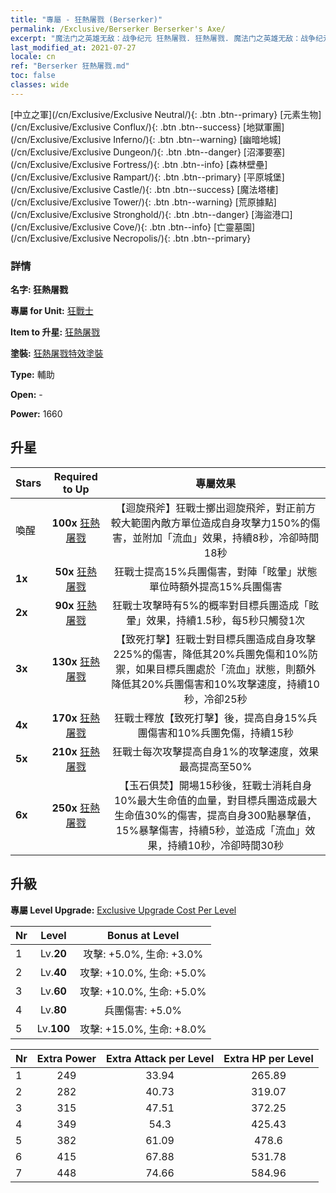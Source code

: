 ```yaml
---
title: "專屬 - 狂熱屠戮 (Berserker)"
permalink: /Exclusive/Berserker Berserker's Axe/
excerpt: "魔法门之英雄无敌：战争纪元 狂熱屠戮. 狂熱屠戮. 魔法门之英雄无敌：战争纪元 專屬 狂熱屠戮. 狂戰士 專屬."
last_modified_at: 2021-07-27
locale: cn
ref: "Berserker 狂熱屠戮.md"
toc: false
classes: wide
---
```

 [中立之軍](/cn/Exclusive/Exclusive Neutral/){: .btn .btn--primary} [元素生物](/cn/Exclusive/Exclusive Conflux/){: .btn .btn--success} [地獄軍團](/cn/Exclusive/Exclusive Inferno/){: .btn .btn--warning} [幽暗地城](/cn/Exclusive/Exclusive Dungeon/){: .btn .btn--danger} [沼澤要塞](/cn/Exclusive/Exclusive Fortress/){: .btn .btn--info} [森林壁壘](/cn/Exclusive/Exclusive Rampart/){: .btn .btn--primary} [平原城堡](/cn/Exclusive/Exclusive Castle/){: .btn .btn--success} [魔法塔樓](/cn/Exclusive/Exclusive Tower/){: .btn .btn--warning} [荒原據點](/cn/Exclusive/Exclusive Stronghold/){: .btn .btn--danger} [海盜港口](/cn/Exclusive/Exclusive Cove/){: .btn .btn--info} [亡靈墓園](/cn/Exclusive/Exclusive Necropolis/){: .btn .btn--primary} 

### 詳情
 **名字: 狂熱屠戮** 

 **專屬 for Unit:** [狂戰士](/cn/units/Berserker/) 

 **Item to 升星:** [狂熱屠戮](/cn/Items/con_983/)

 **塗裝:** [狂熱屠戮特效塗裝](/cn/Items/con_651/)

 **Type:** 輔助

 **Open:** -

 **Power:** 1660

## 升星

  |     Stars    |  Required to Up | 專屬效果 |
  |:-------------|:---------------:|:---------------:|
  |  喚醒  | **100x** [狂熱屠戮](/cn/Items/con_983/) | 【迴旋飛斧】狂戰士擲出迴旋飛斧，對正前方較大範圍內敵方單位造成自身攻擊力150%的傷害，並附加「流血」效果，持續8秒，冷卻時間18秒 |
  | **1x** <i class="fas fa-star"/> | **50x** [狂熱屠戮](/cn/Items/con_983/) | 狂戰士提高15%兵團傷害，對陣「眩暈」狀態單位時額外提高15%兵團傷害 |
  | **2x** <i class="fas fa-star"/> | **90x** [狂熱屠戮](/cn/Items/con_983/) | 狂戰士攻擊時有5%的概率對目標兵團造成「眩暈」效果，持續1.5秒，每5秒只觸發1次 |
  | **3x** <i class="fas fa-star"/> | **130x** [狂熱屠戮](/cn/Items/con_983/) | 【致死打擊】狂戰士對目標兵團造成自身攻擊225%的傷害，降低其20%兵團免傷和10%防禦，如果目標兵團處於「流血」狀態，則額外降低其20%兵團傷害和10%攻擊速度，持續10秒，冷卻25秒 |
  | **4x** <i class="fas fa-star"/> | **170x** [狂熱屠戮](/cn/Items/con_983/) | 狂戰士釋放【致死打擊】後，提高自身15%兵團傷害和10%兵團免傷，持續15秒 |
  | **5x** <i class="fas fa-star"/> | **210x** [狂熱屠戮](/cn/Items/con_983/) | 狂戰士每次攻擊提高自身1%的攻擊速度，效果最高提高至50% |
  | **6x** <i class="fas fa-star"/> | **250x** [狂熱屠戮](/cn/Items/con_983/) | 【玉石俱焚】開場15秒後，狂戰士消耗自身10%最大生命值的血量，對目標兵團造成最大生命值30%的傷害，提高自身300點暴擊值，15%暴擊傷害，持續5秒，並造成「流血」效果，持續10秒，冷卻時間30秒 |


## 升級
 **專屬 Level Upgrade:** [Exclusive Upgrade Cost Per Level](/Exclusive/ExclusiveUpgradeCostPerLevel/)

  |  Nr  |   Level  | Bonus at Level |
  |:-----|:--------:|:--------------:|
  | 1 | Lv.**20** | 攻擊: +5.0%, 生命: +3.0% |
  | 2 | Lv.**40** | 攻擊: +10.0%, 生命: +5.0% |
  | 3 | Lv.**60** | 攻擊: +10.0%, 生命: +5.0% |
  | 4 | Lv.**80** | 兵團傷害: +5.0% |
  | 5 | Lv.**100** | 攻擊: +15.0%, 生命: +8.0% |


  |  Nr  |  Extra Power | Extra Attack per Level | Extra HP per Level |
  |:-----|:--------:|:--------:|:--------:|
  | 1 | 249 | 33.94 | 265.89 |
  | 2 | 282 | 40.73 | 319.07 |
  | 3 | 315 | 47.51 | 372.25 |
  | 4 | 349 | 54.3 | 425.43 |
  | 5 | 382 | 61.09 | 478.6 |
  | 6 | 415 | 67.88 | 531.78 |
  | 7 | 448 | 74.66 | 584.96 |


